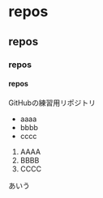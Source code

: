 # repos
## repos
### repos
#### repos
GitHubの練習用リポジトリ

- aaaa
- bbbb
- cccc

1. AAAA
2. BBBB
3. CCCC

あいう